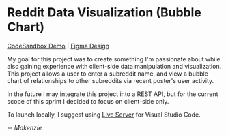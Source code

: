 # Reddit Data Visualization (Bubble Chart)

[CodeSandbox Demo](https://codesandbox.io/s/makenzie-roberts-reddit-visualizer-kxwpzj?file=/index.html) | [Figma Design](https://www.figma.com/file/SkCoYIfWPf1KgYofQt12aV/Reddit-Data-Visualizer?node-id=0%3A1&t=EMdnGp7vNECcQWLJ-1) 

My goal for this project was to create something I'm passionate about while also gaining experience with client-side data manipulation and visualization.
This project allows a user to enter a subreddit name, and view a bubble chart of relationships to other subreddits via recent poster's user activity.

In the future I may integrate this project into a REST API, but for the current scope of this sprint I decided to focus on client-side only.

To launch locally, I suggest using [Live Server](https://marketplace.visualstudio.com/items?itemName=ritwickdey.LiveServer) for Visual Studio Code.

  -- *Makenzie*
